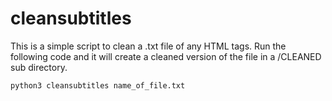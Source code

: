 # cleansubtitles
This is a simple script to clean a .txt file of any HTML tags. Run the following code and it will create a cleaned version of the file in a /CLEANED sub directory. 

`python3 cleansubtitles name_of_file.txt`
